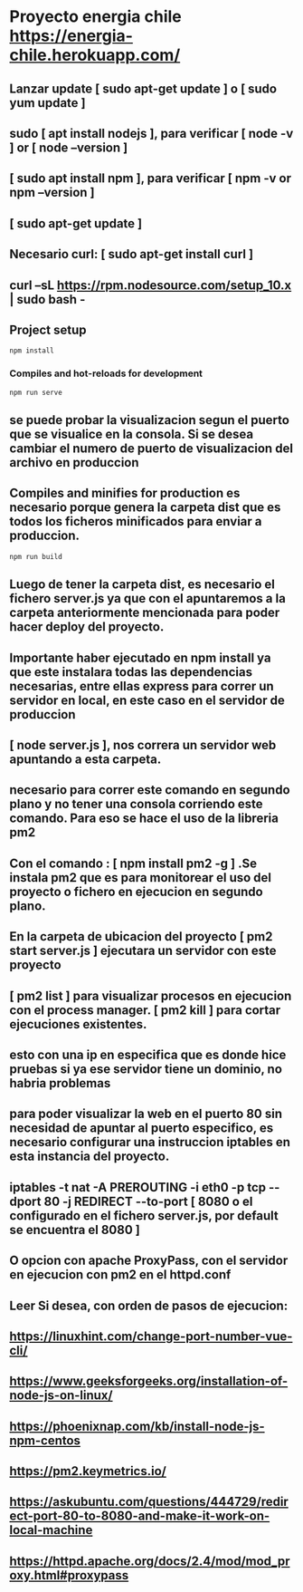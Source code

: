 # Proyecto energia chile https://energia-chile.herokuapp.com/

## Lanzar update [ sudo apt-get update ] o [ sudo yum update ]

## sudo [ apt install nodejs ], para verificar [ node -v ] or [ node –version ]

## [ sudo apt install npm ], para verificar [ npm -v or npm –version ]

## [ sudo apt-get update ]

## Necesario curl: [ sudo apt-get install curl ]

## curl –sL https://rpm.nodesource.com/setup_10.x | sudo bash -

## Project setup
```
npm install
```

### Compiles and hot-reloads for development
```
npm run serve
```

## se puede probar la visualizacion segun el puerto que se visualice en la consola. Si se desea cambiar el numero de puerto de visualizacion del archivo en produccion 

## Compiles and minifies for production es necesario porque genera la carpeta dist que es todos los ficheros minificados para enviar a produccion.
```
npm run build 
```

## Luego de tener la carpeta dist, es necesario el fichero server.js ya que con el apuntaremos a la carpeta anteriormente mencionada para poder hacer deploy del proyecto. 

## Importante haber ejecutado en npm install ya que este instalara todas las dependencias necesarias, entre ellas express para correr un servidor en local, en este caso en el servidor de produccion

## [ node server.js ], nos correra un servidor web apuntando a esta carpeta. 

## necesario para correr este comando en segundo plano y no tener una consola corriendo este comando. Para eso se hace el uso de la libreria pm2

## Con el comando : [ npm install pm2 -g ] .Se instala pm2 que es para monitorear el uso del proyecto o fichero en ejecucion en segundo plano.  

## En la carpeta de ubicacion del proyecto [ pm2 start server.js ] ejecutara un servidor con este proyecto 

## [ pm2 list ] para visualizar procesos en ejecucion con el process manager.  [ pm2 kill ] para cortar ejecuciones existentes.

## esto con una ip en especifica que es donde hice pruebas si ya ese servidor tiene un dominio, no habria problemas 

## para poder visualizar la web en el puerto 80 sin necesidad de apuntar al puerto especifico, es necesario configurar una instruccion iptables en esta instancia del proyecto. 

## iptables -t nat -A PREROUTING -i eth0 -p tcp --dport 80 -j REDIRECT --to-port [ 8080 o el configurado en el fichero server.js, por default se encuentra el 8080 ]

## O opcion con apache ProxyPass, con el servidor en ejecucion con pm2 en el httpd.conf

## Leer Si desea, con orden de pasos de ejecucion:

## https://linuxhint.com/change-port-number-vue-cli/
## https://www.geeksforgeeks.org/installation-of-node-js-on-linux/
## https://phoenixnap.com/kb/install-node-js-npm-centos 
## https://pm2.keymetrics.io/ 
## https://askubuntu.com/questions/444729/redirect-port-80-to-8080-and-make-it-work-on-local-machine
## https://httpd.apache.org/docs/2.4/mod/mod_proxy.html#proxypass